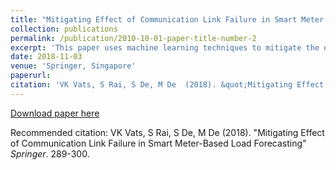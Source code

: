 ```yaml
---
title: "Mitigating Effect of Communication Link Failure in Smart Meter-Based Load Forecasting"
collection: publications
permalink: /publication/2010-10-01-paper-title-number-2
excerpt: 'This paper uses machine learning techniques to mitigate the effect of communication link failure by predicting the missing parameters using various ML algorithms.'
date: 2018-11-03
venue: 'Springer, Singapore'
paperurl: 
citation: 'VK Vats, S Rai, S De, M De  (2018). &quot;Mitigating Effect of Communication Link Failure in Smart Meter-Based Load Forecasting.&quot; <i>Springer</i>. 289-300.'
---
```


[Download paper here](http://vkvats.github.io/files/paper2.pdf)

Recommended citation: VK Vats, S Rai, S De, M De  (2018). "Mitigating Effect of Communication Link Failure in Smart Meter-Based Load Forecasting" <i>Springer</i>. 289-300.

